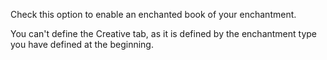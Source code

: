 Check this option to enable an enchanted book of your enchantment.

You can't define the Creative tab, as it is defined by the enchantment type you have defined at the beginning.